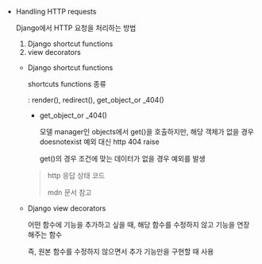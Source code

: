 - Handling HTTP requests

  Django에서 HTTP 요청을 처리하는 방법

  1. Django shortcut functions
  2. view decorators

  - Django shortcut functions

    shortcuts functions 종류

    : render(), redirect(), get_object_or _404()

    - get_object_or _404()

      모델 manager인 objects에서 get()을 호출하지만, 해당 객체가 없을 경우 doesnotexist 예외 대신 http 404 raise

      get()의 경우 조건에 맞는 데이터가 없을 경우 예외를 발생

    > http 응답 상태 코드
    >
    >  mdn 문서 참고

  - Django view decorators

    어떤 함수에 기능을 추가하고 싶을 때, 해당 함수를 수정하지 않고 기능을 연장해주는 함수

    즉, 원본 함수를 수정하지 않으면서 추가 기능만을 구현할 때 사용